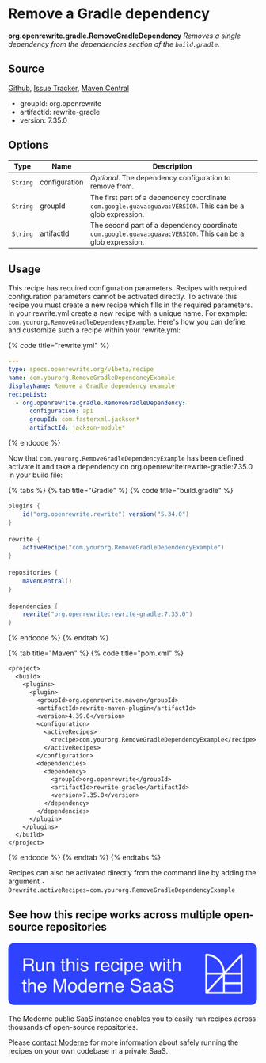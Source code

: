 # Remove a Gradle dependency

**org.openrewrite.gradle.RemoveGradleDependency**
_Removes a single dependency from the dependencies section of the `build.gradle`._

## Source

[Github](https://github.com/openrewrite/rewrite/tree/main/rewrite-gradle), [Issue Tracker](https://github.com/openrewrite/rewrite/issues), [Maven Central](https://search.maven.org/artifact/org.openrewrite/rewrite-gradle/7.35.0/jar)

* groupId: org.openrewrite
* artifactId: rewrite-gradle
* version: 7.35.0

## Options

| Type | Name | Description |
| -- | -- | -- |
| `String` | configuration | *Optional*. The dependency configuration to remove from. |
| `String` | groupId | The first part of a dependency coordinate `com.google.guava:guava:VERSION`. This can be a glob expression. |
| `String` | artifactId | The second part of a dependency coordinate `com.google.guava:guava:VERSION`. This can be a glob expression. |


## Usage

This recipe has required configuration parameters. Recipes with required configuration parameters cannot be activated directly. To activate this recipe you must create a new recipe which fills in the required parameters. In your rewrite.yml create a new recipe with a unique name. For example: `com.yourorg.RemoveGradleDependencyExample`.
Here's how you can define and customize such a recipe within your rewrite.yml:

{% code title="rewrite.yml" %}
```yaml
---
type: specs.openrewrite.org/v1beta/recipe
name: com.yourorg.RemoveGradleDependencyExample
displayName: Remove a Gradle dependency example
recipeList:
  - org.openrewrite.gradle.RemoveGradleDependency:
      configuration: api
      groupId: com.fasterxml.jackson*
      artifactId: jackson-module*
```
{% endcode %}

Now that `com.yourorg.RemoveGradleDependencyExample` has been defined activate it and take a dependency on org.openrewrite:rewrite-gradle:7.35.0 in your build file:

{% tabs %}
{% tab title="Gradle" %}
{% code title="build.gradle" %}
```groovy
plugins {
    id("org.openrewrite.rewrite") version("5.34.0")
}

rewrite {
    activeRecipe("com.yourorg.RemoveGradleDependencyExample")
}

repositories {
    mavenCentral()
}

dependencies {
    rewrite("org.openrewrite:rewrite-gradle:7.35.0")
}
```
{% endcode %}
{% endtab %}

{% tab title="Maven" %}
{% code title="pom.xml" %}
```markup
<project>
  <build>
    <plugins>
      <plugin>
        <groupId>org.openrewrite.maven</groupId>
        <artifactId>rewrite-maven-plugin</artifactId>
        <version>4.39.0</version>
        <configuration>
          <activeRecipes>
            <recipe>com.yourorg.RemoveGradleDependencyExample</recipe>
          </activeRecipes>
        </configuration>
        <dependencies>
          <dependency>
            <groupId>org.openrewrite</groupId>
            <artifactId>rewrite-gradle</artifactId>
            <version>7.35.0</version>
          </dependency>
        </dependencies>
      </plugin>
    </plugins>
  </build>
</project>
```
{% endcode %}
{% endtab %}
{% endtabs %}

Recipes can also be activated directly from the command line by adding the argument `-Drewrite.activeRecipes=com.yourorg.RemoveGradleDependencyExample`

## See how this recipe works across multiple open-source repositories

[![Moderne Link Image](/.gitbook/assets/ModerneRecipeButton.png)](https://public.moderne.io/recipes/org.openrewrite.gradle.RemoveGradleDependency)

The Moderne public SaaS instance enables you to easily run recipes across thousands of open-source repositories.

Please [contact Moderne](https://moderne.io/product) for more information about safely running the recipes on your own codebase in a private SaaS.
